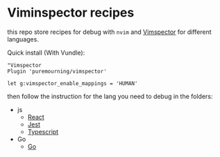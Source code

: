 # Viminspector recipes

this repo store recipes for debug with `nvim` and [Vimspector](https://github.com/puremourning/vimspector) for different languages.

Quick install (With Vundle):

```
"Vimspector
Plugin 'puremourning/vimspector'

let g:vimspector_enable_mappings = 'HUMAN'
```

then follow the instruction for the lang you need to debug in the folders:

* js 
  * [React](https://github.com/xxvunborn/vimspector-recipes/blob/master/js/react.md)
  * [Jest](https://github.com/xxvunborn/vimspector-recipes/blob/master/js/jest.md)
  * [Typescript](https://github.com/xxvunborn/vimspector-recipes/blob/master/js/ts.md)
* Go
  * [Go](https://github.com/xxvunborn/vimspector-recipes/blob/master/go/go.md)
